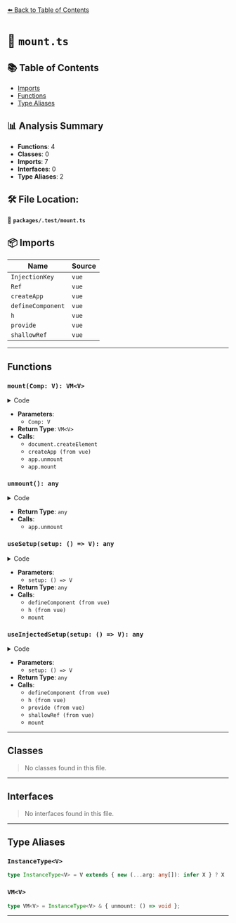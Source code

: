 [⬅️ Back to Table of Contents](../../index.md)

# 📄 `mount.ts`

## 📚 Table of Contents

- [Imports](#imports)
- [Functions](#functions)
- [Type Aliases](#type-aliases)

## 📊 Analysis Summary

- **Functions**: 4
- **Classes**: 0
- **Imports**: 7
- **Interfaces**: 0
- **Type Aliases**: 2

## 🛠️ File Location:
📂 **`packages/.test/mount.ts`**

## 📦 Imports

| Name | Source |
|------|--------|
| `InjectionKey` | `vue` |
| `Ref` | `vue` |
| `createApp` | `vue` |
| `defineComponent` | `vue` |
| `h` | `vue` |
| `provide` | `vue` |
| `shallowRef` | `vue` |


---

## Functions

### `mount(Comp: V): VM<V>`

<details><summary>Code</summary>

```ts
export function mount<V>(Comp: V) {
  const el = document.createElement('div')
  const app = createApp(Comp as any)

  const unmount = () => app.unmount()
  const comp = app.mount(el) as any as VM<V>
  comp.unmount = unmount
  return comp
}
```
</details>

- **Parameters**:
  - `Comp: V`
- **Return Type**: `VM<V>`
- **Calls**:
  - `document.createElement`
  - `createApp (from vue)`
  - `app.unmount`
  - `app.mount`
### `unmount(): any`

<details><summary>Code</summary>

```ts
() => app.unmount()
```
</details>

- **Return Type**: `any`
- **Calls**:
  - `app.unmount`
### `useSetup(setup: () => V): any`

<details><summary>Code</summary>

```ts
export function useSetup<V>(setup: () => V) {
  const Comp = defineComponent({
    setup,
    render() {
      return h('div', [])
    },
  })

  return mount(Comp)
}
```
</details>

- **Parameters**:
  - `setup: () => V`
- **Return Type**: `any`
- **Calls**:
  - `defineComponent (from vue)`
  - `h (from vue)`
  - `mount`
### `useInjectedSetup(setup: () => V): any`

<details><summary>Code</summary>

```ts
export function useInjectedSetup<V>(setup: () => V) {
  const Comp = defineComponent({
    setup,
    render() {
      return h('div', [])
    },
  })

  const Provider = defineComponent({
    components: Comp,
    setup() {
      provide(Key, shallowRef(1))
    },
    render() {
      return h('div', [])
    },
  })

  return mount(Provider)
}
```
</details>

- **Parameters**:
  - `setup: () => V`
- **Return Type**: `any`
- **Calls**:
  - `defineComponent (from vue)`
  - `h (from vue)`
  - `provide (from vue)`
  - `shallowRef (from vue)`
  - `mount`

---

## Classes

> No classes found in this file.


---

## Interfaces

> No interfaces found in this file.


---

## Type Aliases

### `InstanceType<V>`

```ts
type InstanceType<V> = V extends { new (...arg: any[]): infer X } ? X : never;
```

### `VM<V>`

```ts
type VM<V> = InstanceType<V> & { unmount: () => void };
```


---